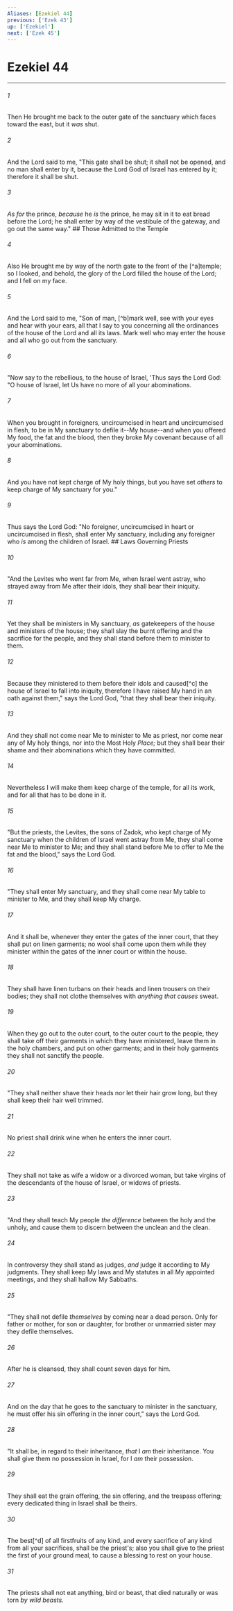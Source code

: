 ```yaml
---
Aliases: [Ezekiel 44]
previous: ['Ezek 43']
up: ['Ezekiel']
next: ['Ezek 45']
---
```

# Ezekiel 44

***


###### 1 
Then He brought me back to the outer gate of the sanctuary which faces toward the east, but it _was_ shut. 

###### 2 
And the Lord said to me, "This gate shall be shut; it shall not be opened, and no man shall enter by it, because the Lord God of Israel has entered by it; therefore it shall be shut. 

###### 3 
_As for_ the prince, _because_ he _is_ the prince, he may sit in it to eat bread before the Lord; he shall enter by way of the vestibule of the gateway, and go out the same way." ## Those Admitted to the Temple 

###### 4 
Also He brought me by way of the north gate to the front of the [^a]temple; so I looked, and behold, the glory of the Lord filled the house of the Lord; and I fell on my face. 

###### 5 
And the Lord said to me, "Son of man, [^b]mark well, see with your eyes and hear with your ears, all that I say to you concerning all the ordinances of the house of the Lord and all its laws. Mark well who may enter the house and all who go out from the sanctuary. 

###### 6 
"Now say to the rebellious, to the house of Israel, 'Thus says the Lord God: "O house of Israel, let Us have no more of all your abominations. 

###### 7 
When you brought in foreigners, uncircumcised in heart and uncircumcised in flesh, to be in My sanctuary to defile it--My house--and when you offered My food, the fat and the blood, then they broke My covenant because of all your abominations. 

###### 8 
And you have not kept charge of My holy things, but you have set _others_ to keep charge of My sanctuary for you." 

###### 9 
Thus says the Lord God: "No foreigner, uncircumcised in heart or uncircumcised in flesh, shall enter My sanctuary, including any foreigner who _is_ among the children of Israel. ## Laws Governing Priests 

###### 10 
"And the Levites who went far from Me, when Israel went astray, who strayed away from Me after their idols, they shall bear their iniquity. 

###### 11 
Yet they shall be ministers in My sanctuary, _as_ gatekeepers of the house and ministers of the house; they shall slay the burnt offering and the sacrifice for the people, and they shall stand before them to minister to them. 

###### 12 
Because they ministered to them before their idols and caused[^c] the house of Israel to fall into iniquity, therefore I have raised My hand in an oath against them," says the Lord God, "that they shall bear their iniquity. 

###### 13 
And they shall not come near Me to minister to Me as priest, nor come near any of My holy things, nor into the Most Holy _Place;_ but they shall bear their shame and their abominations which they have committed. 

###### 14 
Nevertheless I will make them keep charge of the temple, for all its work, and for all that has to be done in it. 

###### 15 
"But the priests, the Levites, the sons of Zadok, who kept charge of My sanctuary when the children of Israel went astray from Me, they shall come near Me to minister to Me; and they shall stand before Me to offer to Me the fat and the blood," says the Lord God. 

###### 16 
"They shall enter My sanctuary, and they shall come near My table to minister to Me, and they shall keep My charge. 

###### 17 
And it shall be, whenever they enter the gates of the inner court, that they shall put on linen garments; no wool shall come upon them while they minister within the gates of the inner court or within the house. 

###### 18 
They shall have linen turbans on their heads and linen trousers on their bodies; they shall not clothe themselves with _anything that causes_ sweat. 

###### 19 
When they go out to the outer court, to the outer court to the people, they shall take off their garments in which they have ministered, leave them in the holy chambers, and put on other garments; and in their holy garments they shall not sanctify the people. 

###### 20 
"They shall neither shave their heads nor let their hair grow long, but they shall keep their hair well trimmed. 

###### 21 
No priest shall drink wine when he enters the inner court. 

###### 22 
They shall not take as wife a widow or a divorced woman, but take virgins of the descendants of the house of Israel, or widows of priests. 

###### 23 
"And they shall teach My people _the difference_ between the holy and the unholy, and cause them to discern between the unclean and the clean. 

###### 24 
In controversy they shall stand as judges, _and_ judge it according to My judgments. They shall keep My laws and My statutes in all My appointed meetings, and they shall hallow My Sabbaths. 

###### 25 
"They shall not defile _themselves_ by coming near a dead person. Only for father or mother, for son or daughter, for brother or unmarried sister may they defile themselves. 

###### 26 
After he is cleansed, they shall count seven days for him. 

###### 27 
And on the day that he goes to the sanctuary to minister in the sanctuary, he must offer his sin offering in the inner court," says the Lord God. 

###### 28 
"It shall be, in regard to their inheritance, _that_ I _am_ their inheritance. You shall give them no possession in Israel, for I _am_ their possession. 

###### 29 
They shall eat the grain offering, the sin offering, and the trespass offering; every dedicated thing in Israel shall be theirs. 

###### 30 
The best[^d] of all firstfruits of any kind, and every sacrifice of any kind from all your sacrifices, shall be the priest's; also you shall give to the priest the first of your ground meal, to cause a blessing to rest on your house. 

###### 31 
The priests shall not eat anything, bird or beast, that died naturally or was torn _by wild beasts._

